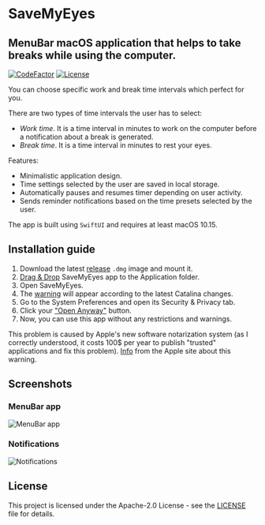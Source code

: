 # SaveMyEyes

## MenuBar macOS application that helps to take breaks while using the computer.
[![CodeFactor](https://www.codefactor.io/repository/github/masich/savemyeyes/badge)](https://www.codefactor.io/repository/github/masich/savemyeyes)
[![License](https://img.shields.io/badge/License-Apache%202.0-blue.svg)](LICENSE)

You can choose specific work and break time intervals which perfect for you.

There are two types of time intervals the user has to select:
* *Work time*. It is a time interval in minutes to work on the computer before a notification about a break is generated.
* *Break time*. It is a time interval in minutes to rest your eyes.

Features:
* Minimalistic application design.
* Time settings selected by the user are saved in local storage.
* Automatically pauses and resumes timer depending on user activity.
* Sends reminder notifications based on the time presets selected by the user.

The app is built using ```SwiftUI``` and requires at least macOS 10.15.

## Installation guide
1. Download the latest [release](https://github.com/masich/SaveMyEyes/releases/) ```.dmg``` image and mount it.
2. [Drag & Drop](Images/Readme/Installation/Drag&Drop.png) SaveMyEyes app to the Application folder.
3. Open SaveMyEyes.
4. The [warning](Images/Readme/Installation/Warning.png) will appear according to the latest Catalina changes.
5. Go to the System Preferences and open its Security & Privacy tab.
6. Click your ["Open Anyway"](Images/Readme/Installation/Security.png) button.
7. Now, you can use this app without any restrictions and warnings.

This problem is caused by Apple's new software notarization system (as I correctly understood, it costs 100$ per year to publish "trusted" applications and fix this problem).
[Info](https://support.apple.com/en-us/HT202491) from the Apple site about this warning.

## Screenshots
### MenuBar app
![MenuBar app](Images/Readme/Screenshots/MenuAppScreenshot.png)

### Notifications
![Notifications](Images/Readme/Screenshots/NotificationsScreenshot.png)

## License
This project is licensed under the Apache-2.0 License - see the [LICENSE](LICENSE) file for details.
